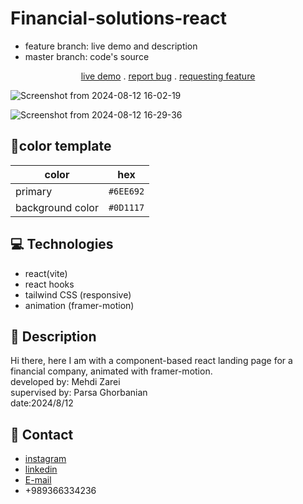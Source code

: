 # Financial-solutions-react
- feature branch: live demo and description </br>
- master branch: code's source 

<p align="center">
<a href='https://financial-solutions-react.vercel.app/'>live demo</a> .
<a href="https://github.com/Mehdi-Zaree/Financial-solutions-react/issues">report bug</a> .
<a href="https://github.com/Mehdi-Zaree/Financial-solutions-react/issues">requesting feature</a></p>
</p>

![Screenshot from 2024-08-12 16-02-19](https://github.com/user-attachments/assets/416d9f4b-3bba-4bb3-8e5a-8f606353a56d)

![Screenshot from 2024-08-12 16-29-36](https://github.com/user-attachments/assets/a14d9f96-9bdb-4010-ab74-54aa83a31011)



## :art:color template

| color     | hex |
| ----------- | ----------- |
| primary    | `#6EE692`|
|background color |`#0D1117`|


## :computer: Technologies 
- react(vite)
- react hooks
- tailwind CSS (responsive)
- animation (framer-motion)
  
## :page_facing_up: Description
Hi there, here I am with a component-based react landing page for a financial company, animated with framer-motion. </br>
developed by: Mehdi Zarei</br>
supervised by: Parsa Ghorbanian</br>
date:2024/8/12
## :iphone: Contact
- [instagram](https://instagram.com/mehdi_zarei-web)
- [linkedin](https://linkedin.com/in/mehdi-zri)
- [E-mail](mailto:mahdizarei22019@gmail.com)
- +989366334236
  
  

 
